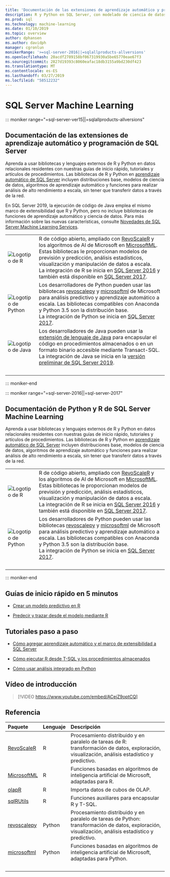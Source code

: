 ```yaml
---
title: 'Documentación de las extensiones de aprendizaje automático y programación de R y Python: SQL Server Machine Learning'
description: R y Python en SQL Server, con modelado de ciencia de datos integrado y algoritmos de aprendizaje automático para el análisis de datos empresariales a escala.
ms.prod: sql
ms.technology: machine-learning
ms.date: 01/10/2019
ms.topic: overview
author: dphansen
ms.author: davidph
manager: cgronlun
monikerRange: '>=sql-server-2016||=sqlallproducts-allversions'
ms.openlocfilehash: 20acdf2789158bf067319930a5be65770eae67f3
ms.sourcegitcommit: 2827d19393c8060eafac18db3155a9bd230df423
ms.translationtype: MT
ms.contentlocale: es-ES
ms.lasthandoff: 03/27/2019
ms.locfileid: "58512232"
---
```

# <a name="sql-server-machine-learning"></a>SQL Server Machine Learning

::: moniker range="=sql-server-ver15||=sqlallproducts-allversions"

## <a name="sql-server-machine-learning-and-programming-extensions-documentation"></a>Documentación de las extensiones de aprendizaje automático y programación de SQL Server

Aprenda a usar bibliotecas y lenguajes externos de R y Python en datos relacionales residentes con nuestras guías de inicio rápido, tutoriales y artículos de procedimientos. Las bibliotecas de R y Python en [aprendizaje automático de SQL Server](what-is-sql-server-machine-learning.md) incluyen distribuciones base, modelos de ciencia de datos, algoritmos de aprendizaje automático y funciones para realizar análisis de alto rendimiento a escala, sin tener que transferir datos a través de la red.

En SQL Server 2019, la ejecución de código de Java emplea el mismo marco de extensibilidad que R y Python, pero no incluye bibliotecas de funciones de aprendizaje automático y ciencia de datos. Para más información sobre las nuevas características, consulte [Novedades de SQL Server Machine Learning Services](what-s-new-in-sql-server-machine-learning-services.md).

|   |   |
|---|:--|
| ![Logotipo de R](media/index/logo_r.png) | R de código abierto, ampliado con [RevoScaleR](/machine-learning-server/r-reference/revoscaler/revoscaler) y los algoritmos de AI de Microsoft en [MicrosoftML](/machine-learning-server/r-reference/microsoftml/microsoftml-package). Estas bibliotecas le proporcionan modelos de previsión y predicción, análisis estadísticos, visualización y manipulación de datos a escala.<br/>La integración de R se inicia en [SQL Server 2016](install/sql-r-services-windows-install.md) y también está disponible en [SQL Server 2017](install/sql-machine-learning-services-windows-install.md). |
| ![Logotipo de Python](media/index/logo_python.png) | Los desarrolladores de Python pueden usar las bibliotecas [revoscalepy](/machine-learning-server/python-reference/revoscalepy/revoscalepy-package) y [microsoftml](/machine-learning-server/python-reference/microsoftml/microsoftml-package) de Microsoft para análisis predictivo y aprendizaje automático a escala. Las bibliotecas compatibles con Anaconda y Python 3.5 son la distribución base.<br/>La integración de Python se inicia en [SQL Server 2017](install/sql-machine-learning-services-windows-install.md). |
| ![Logotipo de Java](media/index/logo_java.png) | Los desarrolladores de Java pueden usar la [extensión de lenguaje de Java](java/extension-java.md) para encapsular el código en procedimientos almacenados o en un formato binario accesible mediante Transact-SQL.<br/>La integración de Java se inicia en la [versión preliminar de SQL Server 2019](install/sql-machine-learning-services-ver15.md). |
| &nbsp; | &nbsp; |
::: moniker-end

::: moniker range="=sql-server-2016||=sql-server-2017"

## <a name="sql-server-machine-learning-r-and-python-documentation"></a>Documentación de Python y R de SQL Server Machine Learning

Aprenda a usar bibliotecas y lenguajes externos de R y Python en datos relacionales residentes con nuestras guías de inicio rápido, tutoriales y artículos de procedimientos. Las bibliotecas de R y Python en [aprendizaje automático de SQL Server](what-is-sql-server-machine-learning.md) incluyen distribuciones base, modelos de ciencia de datos, algoritmos de aprendizaje automático y funciones para realizar análisis de alto rendimiento a escala, sin tener que transferir datos a través de la red.

|   |   |
|---|:--|
| ![Logotipo de R](media/index/logo_r.png) | R de código abierto, ampliado con [RevoScaleR](/machine-learning-server/r-reference/revoscaler/revoscaler) y los algoritmos de AI de Microsoft en [MicrosoftML](/machine-learning-server/r-reference/microsoftml/microsoftml-package). Estas bibliotecas le proporcionan modelos de previsión y predicción, análisis estadísticos, visualización y manipulación de datos a escala.<br/>La integración de R se inicia en [SQL Server 2016](install/sql-r-services-windows-install.md) y también está disponible en [SQL Server 2017](install/sql-machine-learning-services-windows-install.md). |
| ![Logotipo de Python](media/index/logo_python.png) | Los desarrolladores de Python pueden usar las bibliotecas [revoscalepy](/machine-learning-server/python-reference/revoscalepy/revoscalepy-package) y [microsoftml](/machine-learning-server/python-reference/microsoftml/microsoftml-package) de Microsoft para análisis predictivo y aprendizaje automático a escala. Las bibliotecas compatibles con Anaconda y Python 3.5 son la distribución base.<br/>La integración de Python se inicia en [SQL Server 2017](install/sql-machine-learning-services-windows-install.md). |
| &nbsp; | &nbsp; |
::: moniker-end

## <a name="5-minute-quickstarts"></a>Guías de inicio rápido en 5 minutos

- [Crear un modelo predictivo en R](tutorials/rtsql-create-a-predictive-model-r.md)

- [Predecir y trazar desde el modelo mediante R](tutorials/rtsql-predict-and-plot-from-model.md)

## <a name="step-by-step-tutorials"></a>Tutoriales paso a paso

- [Cómo agregar aprendizaje automático y el marco de extensibilidad a SQL Server](install/sql-machine-learning-services-windows-install.md)

- [Cómo ejecutar R desde T-SQL y los procedimientos almacenados](tutorials/sqldev-in-database-r-for-sql-developers.md)

- [Cómo usar análisis integrado en Python](tutorials/sqldev-in-database-python-for-sql-developers.md)

## <a name="video-introduction"></a>Vídeo de introducción

> [!VIDEO https://www.youtube.com/embed/ACejZ9optCQ]

## <a name="reference"></a>Referencia

| Paquete | Lenguaje | Descripción |
|:--------|:---------|:------------|
| [RevoScaleR](/machine-learning-server/r-reference/revoscaler/revoscaler) | R | Procesamiento distribuido y en paralelo de tareas de R: transformación de datos, exploración, visualización, análisis estadístico y predictivo. |
| [MicrosoftML](/machine-learning-server/r-reference/microsoftml/microsoftml-package) | R | Funciones basadas en algoritmos de inteligencia artificial de Microsoft, adaptadas para R. |
| [olapR](/machine-learning-server/r-reference/olapr/olapr) | R | Importa datos de cubos de OLAP. |
| [sqlRUtils](/machine-learning-server/r-reference/sqlrutils/sqlrutils) | R | Funciones auxiliares para encapsular R y T-SQL. |
[revoscalepy](/machine-learning-server/python-reference/revoscalepy/revoscalepy-package) | Python | Procesamiento distribuido y en paralelo de tareas de Python: transformación de datos, exploración, visualización, análisis estadístico y predictivo. |
| [microsoftml](/machine-learning-server/python-reference/microsoftml/microsoftml-package) | Python | Funciones basadas en algoritmos de inteligencia artificial de Microsoft, adaptadas para Python. |
| &nbsp; | &nbsp; | &nbsp; |
